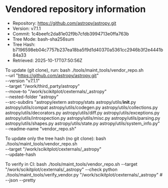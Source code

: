 Vendored repository information
===============================

- Repository: https://github.com/astropy/astropy.git
- Version:    v7.1.1
- Commit:     1c4beefc2da81e02f9b7cfdb3994713e0ffa763b
- Tree Mode:  bash-sha256sum
- Tree Hash:  b7196598eb04c7757b237ea18ba5f9d1d40370a5361cc2946b3f2e4441b84a33
- Retrieved:  2025-10-17T07:50:56Z

To update (git clone), run:
  bash ./tools/maint_tools/vendor_repo.sh \
    --url "https://github.com/astropy/astropy.git" \
    --version "v7.1.1" \
    --target "/work/third_party/astropy" \
    --move-to "/work/scikitplot/cexternals/_astropy" \
    --nested-folder "astropy" \
    --src-subdirs "astropy/extern astropy/stats astropy/utils/__init__.py astropy/utils/compat astropy/utils/codegen.py astropy/utils/collections.py astropy/utils/decorators.py astropy/utils/diff.py astropy/utils/exceptions.py astropy/utils/introspection.py astropy/utils/misc.py astropy/utils/parsing.py astropy/utils/shapes.py astropy/utils/state.py astropy/utils/system_info.py" \
    --readme-name "vendor_repo.sh"

To update only the tree hash (no git clone):
  bash ./tools/maint_tools/vendor_repo.sh \
    --target "/work/scikitplot/cexternals/_astropy" \
    --update-hash

To verify in CI:
  bash ./tools/maint_tools/vendor_repo.sh --target "/work/scikitplot/cexternals/_astropy" --check
  python ./tools/maint_tools/verify_vendor.py "/work/scikitplot/cexternals/_astropy"  # --json --pretty
